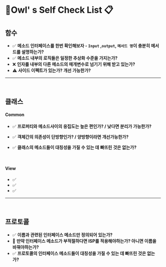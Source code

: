 # 🦉Owl' s  Self Check List 📋



## 함수

- ✅ **메소드 인터페이스를 한번 확인해보자 - `Input` ,`output`, `메서드 명`이 충분히 메서드를 설명하는가?**
- ✅ **메소드 내부의 로직들은 일정한 추상화 수준을 가지는가?**
- ❌ **인자를 내부의 다른 메소드의 매개변수로 넘기기 위해 받고 있는가?**
- ⚠️ **사이드 이펙트가 있는가?   개선 가능한가?**

---

<br>

## 클래스

#### Common

- ✅  **프로퍼티와 메소드사이의 응집도는 높은 편인가? / 낮다면 분리가 가능한가?**

- ✅  **객체간의 의존성이 단방향인가? / 양방향이라면 개선가능한가?**

- ✅  **클래스의 메소드들이 대칭성을 가질 수 있는 데 빠뜨린 것은 없는가?**

  

<br>

#### View

- ✅
- ✅
- ✅

---

<br>

## 프로토콜

- ✅ **이름과 관련된 인터페이스 메소드만 정의되어 있는가?**
- 💬 **만약 인터페이스 메소드가 부적절하다면 ISP를 적용해야하는가? 아니면 이름을 바꿔야하는가?**
- ✅  **프로토콜의 인터페이스 메소드들이 대칭성을 가질 수 있는 데 빠뜨린 것은 없는가?**





